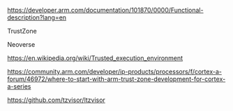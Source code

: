 
https://developer.arm.com/documentation/101870/0000/Functional-description?lang=en

TrustZone

Neoverse

https://en.wikipedia.org/wiki/Trusted_execution_environment

https://community.arm.com/developer/ip-products/processors/f/cortex-a-forum/46972/where-to-start-with-arm-trust-zone-development-for-cortex-a-series

https://github.com/tzvisor/ltzvisor
